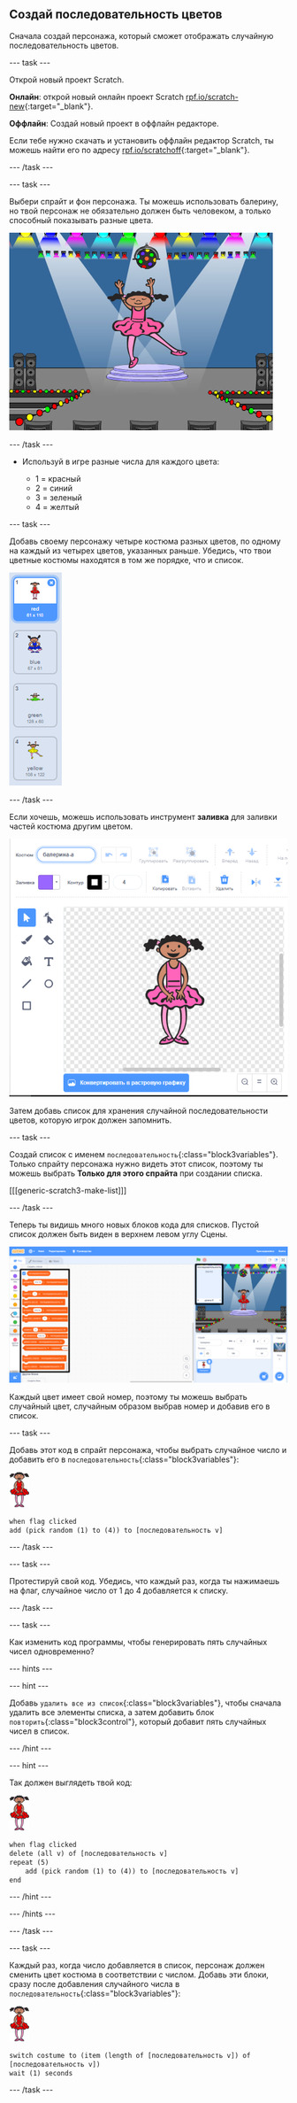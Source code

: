 ## Создай последовательность цветов

Сначала создай персонажа, который сможет отображать случайную последовательность цветов.

--- task ---

Открой новый проект Scratch.

**Онлайн**: открой новый онлайн проект Scratch [rpf.io/scratch-new](https://rpf.io/scratch-new){:target="_blank"}.

**Оффлайн**: Создай новый проект в оффлайн редакторе.

Если тебе нужно скачать и установить оффлайн редактор Scratch, ты можешь найти его по адресу [rpf.io/scratchoff](https://rpf.io/scratchoff){:target="_blank"}.

--- /task ---

--- task ---

Выбери спрайт и фон персонажа. Ты можешь использовать балерину, но твой персонаж не обязательно должен быть человеком, а только способный показывать разные цвета.

![снимок экрана](images/colour-sprite.png)

--- /task ---

+ Используй в игре разные числа для каждого цвета:
    
    + 1 = красный
    + 2 = синий
    + 3 = зеленый
    + 4 = желтый

--- task ---

Добавь своему персонажу четыре костюма разных цветов, по одному на каждый из четырех цветов, указанных раньше. Убедись, что твои цветные костюмы находятся в том же порядке, что и список.

![снимок экрана](images/colour-costume.png)

--- /task ---

Если хочешь, можешь использовать инструмент **заливка** для заливки частей костюма другим цветом.

![заливка](images/color-a-shape.png)

Затем добавь список для хранения случайной последовательности цветов, которую игрок должен запомнить.

--- task ---

Создай список с именем `последовательность`{:class="block3variables"}. Только спрайту персонажа нужно видеть этот список, поэтому ты можешь выбрать **Только для этого спрайта** при создании списка.

[[[generic-scratch3-make-list]]]

--- /task ---

Теперь ты видишь много новых блоков кода для списков. Пустой список должен быть виден в верхнем левом углу Cцены.

![снимок экрана](images/colour-list-blocks-annotated.png)

Каждый цвет имеет свой номер, поэтому ты можешь выбрать случайный цвет, случайным образом выбрав номер и добавив его в список.

--- task ---

Добавь этот код в спрайт персонажа, чтобы выбрать случайное число и добавить его в `последовательность`{:class="block3variables"}:

![балерина](images/ballerina.png)

```blocks3
when flag clicked
add (pick random (1) to (4)) to [последовательность v]
```

--- /task ---

--- task ---

Протестируй свой код. Убедись, что каждый раз, когда ты нажимаешь на флаг, случайное число от 1 до 4 добавляется к списку.

--- /task ---

--- task ---

Как изменить код программы, чтобы генерировать пять случайных чисел одновременно?

--- hints ---


--- hint ---

Добавь `удалить все из список`{:class="block3variables"}, чтобы сначала удалить все элементы списка, а затем добавить блок `повторить`{:class="block3control"}, который добавит пять случайных чисел в список.

--- /hint ---

--- hint ---

Так должен выглядеть твой код:

![балерина](images/ballerina.png)

```blocks3
when flag clicked
delete (all v) of [последовательность v]
repeat (5)
	add (pick random (1) to (4)) to [последовательность v]
end
```

--- /hint ---

--- /hints ---

--- /task ---

--- task ---

Каждый раз, когда число добавляется в список, персонаж должен сменить цвет костюма в соответствии с числом. Добавь эти блоки, сразу после добавления случайного числа в `последовательность`{:class="block3variables"}:

![балерина](images/ballerina.png)

```blocks3
switch costume to (item (length of [последовательность v]) of [последовательность v])
wait (1) seconds
```

--- /task ---
